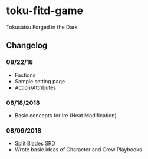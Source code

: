 # toku-fitd-game

Tokusatsu Forged in the Dark

## Changelog

### 08/22/18

* Factions
* Sample setting page
* Action/Attributes

### 08/18/2018

* Basic concepts for Ire (Heat Modification)

### 08/09/2018

* Split Blades SRD
* Wrote basic ideas of Character and Crew Playbooks
